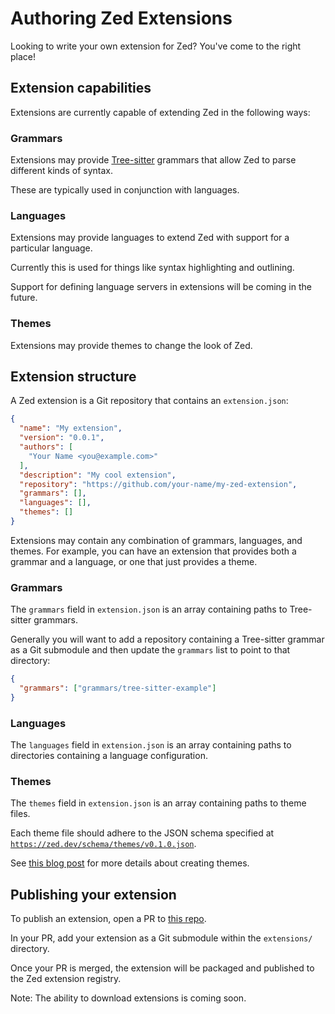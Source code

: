 # Authoring Zed Extensions

Looking to write your own extension for Zed? You've come to the right place!

## Extension capabilities

Extensions are currently capable of extending Zed in the following ways:

### Grammars

Extensions may provide [Tree-sitter](https://tree-sitter.github.io/tree-sitter/) grammars that allow Zed to parse different kinds of syntax.

These are typically used in conjunction with languages.

### Languages

Extensions may provide languages to extend Zed with support for a particular language.

Currently this is used for things like syntax highlighting and outlining.

Support for defining language servers in extensions will be coming in the future.

### Themes

Extensions may provide themes to change the look of Zed.

## Extension structure

A Zed extension is a Git repository that contains an `extension.json`:

```json
{
  "name": "My extension",
  "version": "0.0.1",
  "authors": [
    "Your Name <you@example.com>"
  ],
  "description": "My cool extension",
  "repository": "https://github.com/your-name/my-zed-extension",
  "grammars": [],
  "languages": [],
  "themes": []
}
```

Extensions may contain any combination of grammars, languages, and themes. For example, you can have an extension that provides both a grammar and a language, or one that just provides a theme.

### Grammars

The `grammars` field in `extension.json` is an array containing paths to Tree-sitter grammars.

Generally you will want to add a repository containing a Tree-sitter grammar as a Git submodule and then update the `grammars` list to point to that directory:

```json
{
  "grammars": ["grammars/tree-sitter-example"]
}
```

### Languages

The `languages` field in `extension.json` is an array containing paths to directories containing a language configuration.

### Themes

The `themes` field in `extension.json` is an array containing paths to theme files.

Each theme file should adhere to the JSON schema specified at [`https://zed.dev/schema/themes/v0.1.0.json`](https://zed.dev/schema/themes/v0.1.0.json).

See [this blog post](https://zed.dev/blog/user-themes-now-in-preview) for more details about creating themes.

## Publishing your extension

To publish an extension, open a PR to [this repo](https://github.com/zed-industries/extensions).

In your PR, add your extension as a Git submodule within the `extensions/` directory.

Once your PR is merged, the extension will be packaged and published to the Zed extension registry.

Note: The ability to download extensions is coming soon.
